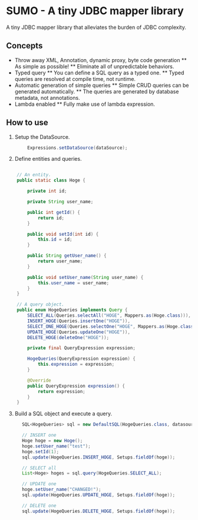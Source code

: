 # SUMO - A tiny JDBC mapper library

A tiny JDBC mapper library that alleviates the burden of JDBC complexity.

## Concepts

* Throw away XML, Annotation, dynamic proxy, byte code generation
** As simple as possible!
** Eliminate all of unpredictable behaviors.
* Typed query
** You can define a SQL query as a typed one.
** Typed queries are resolved at compile time, not runtime.
* Automatic generation of simple queries
** Simple CRUD queries can be generated automatically.
** The queries are generated by database metadata, not annotations.
* Lambda enabled
** Fully make use of lambda expression.

## How to use

1. Setup the DataSource.

``` java
        Expressions.setDataSource(dataSource);
```

2.  Define entities and queries.

``` java

    // An entity.
    public static class Hoge {

        private int id;

        private String user_name;

        public int getId() {
            return id;
        }

        public void setId(int id) {
            this.id = id;
        }

        public String getUser_name() {
            return user_name;
        }

        public void setUser_name(String user_name) {
            this.user_name = user_name;
        }
    }

    // A query object.
    public enum HogeQueries implements Query {
        SELECT_ALL(Queries.selectAll("HOGE", Mappers.as(Hoge.class))),
        INSERT_HOGE(Queries.insertOne("HOGE")),
        SELECT_ONE_HOGE(Queries.selectOne("HOGE", Mappers.as(Hoge.class))),
        UPDATE_HOGE(Queries.updateOne("HOGE")),
        DELETE_HOGE(deleteOne("HOGE"));

        private final QueryExpression expression;

        HogeQueries(QueryExpression expression) {
            this.expression = expression;
        }

        @Override
        public QueryExpression expression() {
            return expression;
        }
    }
```

3. Build a SQL object and execute a query.

``` java
      SQL<HogeQueries> sql = new DefaultSQL(HogeQueries.class, datasource.getConnection());

      // INSERT one
      Hoge hoge = new Hoge();
      hoge.setUser_name("test");
      hoge.setId(1);
      sql.update(HogeQueries.INSERT_HOGE, Setups.fieldOf(hoge));

      // SELECT all
      List<Hoge> hoges = sql.query(HogeQueries.SELECT_ALL);

      // UPDATE one
      hoge.setUser_name("CHANGED!");
      sql.update(HogeQueries.UPDATE_HOGE, Setups.fieldOf(hoge));

      // DELETE one
      sql.update(HogeQueries.DELETE_HOGE, Setups.fieldOf(hoge));
```
